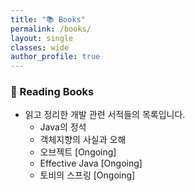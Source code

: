 ```yaml
---
title: "📚 Books"
permalink: /books/
layout: single
classes: wide
author_profile: true
---
```


### 📖 Reading Books

* 읽고 정리한 개발 관련 서적들의 목록입니다.
  * Java의 정석
  * 객체지향의 사실과 오해
  * 오브젝트 [Ongoing]
  * Effective Java [Ongoing]
  * 토비의 스프링 [Ongoing]
